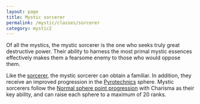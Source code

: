 ```yaml
---
layout: page
title: Mystic sorcerer
permalink: /mystic/classes/sorcerer
category: mystic2
---
```

Of all the mystics, the mystic sorcerer is the one who seeks truly great
destructive power. Their ability to harness the most primal mystic
essences effectively makes them a fearsome enemy to those who would
oppose them.

Like the
[sorcerer](http://d20srd.org/srd/classes/sorcererWizard.htm#sorcerer),
the mystic sorcerer can obtain a familiar. In addition, they receive an
improved progression in the [Pyrotechnics](/mystic/spheres/pyrotechnics)
sphere. Mystic sorcerers follow the [Normal sphere point
progression](/mystic/points/types) with Charisma as their key ability,
and can raise each sphere to a maximum of 20 ranks.

